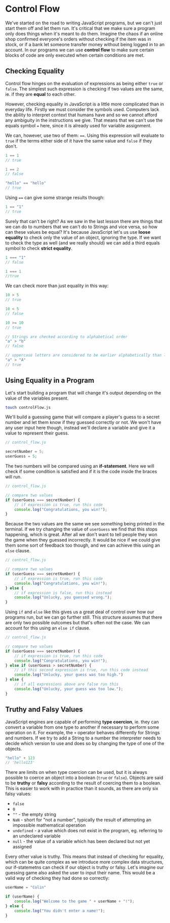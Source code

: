 # Control Flow

We've started on the road to writing JavaScript programs, but we can't just start them off and let them run. It's critical that we make sure a program only does things when it's meant to do them. Imagine the chaos if an online shop confirmed everyone's orders without checking if the item was in stock, or if a bank let someone transfer money without being logged in to an account. In our programs we can use **control flow** to make sure certain blocks of code are only executed when certain conditions are met. 

## Checking Equality

Control flow hinges on the evaluation of expressions as being either `true` or `false`. The simplest such expression is checking if two values are the same, ie. if they are **equal** to each other.

However, checking equality in JavaScript is a little more complicated than in everyday life. Firstly we must consider the symbols used. Computers lack the ability to interpret context that humans have and so we cannot afford any ambiguity in the instructions we give. That means that we can't use the equals symbol `=` here, since it is already used for variable assignment.

We can, however, use two of them: `==`. Using this expression will evaluate to `true` if the terms either side of it have the same value and `false` if they don't.

```js
1 == 1
// true

1 == 2
// false

"hello" == "hello"
// true
```

Using `==` can give some strange results though:

```js
1 == "1"
// true
```

Surely that can't be right? As we saw in the last lesson there are things that we can do to numbers that we can't do to Strings and vice versa, so how can these values be equal? It's because JavaScript let's us use **loose equality** to check only the value of an object, ignoring the type. If we want to check the type as well (and we really should) we can add a third equals symbol to check **strict equality**.

```js
1 === "1"
// false

1 === 1
//true
```
We can check more than just equality in this way:

```js
10 > 5
// true

10 < 5
// false

10 >= 10
// true

// Strings are checked according to alphabetical order
"a" > "b"
// false

// uppercase letters are considered to be earlier alphabetically than lowercase
"a" > "A"
// true
```

## Using Equality in a Program

Let's start building a program that will change it's output depending on the value of the variables present.

```sh
touch controlFlow.js
```

We'll build a guessing game that will compare a player's guess to a secret number and let them know if they guessed correctly or not. We won't have any user input here though, instead we'll declare a variable and give it a value to represent their guess.

```js
// control_flow.js

secretNumber = 5;
userGuess = 5;
``` 

The two numbers will be compared using an **if-statement**. Here we will check if some condition is satisfied and if it is the code inside the braces will run.

```js
// control_flow.js

// compare two values
if (userGuess === secretNumber) {
	// if expression is true, run this code
	console.log("Congratulations, you win!");
}
```

Because the two values are the same we see something being printed in the terminal. If we try changing the value of `userGuess` we find that this stops happening, which is great. After all we don't want to tell people they won the game when they guessed incorrectly. It would be nice if we could give them some sort of feedback too though, and we can achieve this using an `else` clause.

```js
// control_flow.js

// compare two values
if (userGuess === secretNumber) {
	// if expression is true, run this code
	console.log("Congratulations, you win!");
} else {
	// if expression is false, run this instead
	console.log("Unlucky, you guessed wrong.");
}
```

Using `if` and `else` like this gives us a great deal of control over how our programs run, but we can go further still. This structure assumes that there are only two possible outcomes but that's often not the case. We can account for this using an `else if` clause.

```js
// control_flow.js

// compare two values
if (userGuess === secretNumber) {
	// if expression is true, run this code
	console.log("Congratulations, you win!");
} else if (userGuess > secretNumber) {
	// if this second expression is true, run this code instead
	console.log("Unlucky, your guess was too high.")
} else {
	// if all expressions above are false run this
	console.log("Unlucky, your guess was too low.");
}
```

## Truthy and Falsy Values

JavaScript engines are capable of performing **type coercion**, ie. they can convert a variable from one type to another if necessary to perform some operation on it. For example, the `+` operator behaves differently for Strings and numbers. If we try to add a String to a number the interpreter needs to decide which version to use and does so by changing the type of one of the objects.

```js
"hello" + 123
// 'hello123'
```

There are limits on when type coercion can be used, but it is always possible to coerce an object into a boolean (`true` or `false`). Objects are said to be **truthy** or **falsy** according to the result of coercing them to a boolean. This is easier to work with in practice than it sounds, as there are only six falsy values:

- `false`
- `0`
- `""` - the empty string
- `NaN` - short for "not a number", typically the result of attempting an impossible mathematical operation
- `undefined` - a value which does not exist in the program, eg. referring to an undeclared variable
- `null` - the value of a variable which has been declared but not yet assigned

Every other value is truthy. This means that instead of checking for equality, which can be quite complex as we introduce more complex data structures, our if-statemetns can check if our object is truthy or falsy. Let's imagine our guessing game also asked the user to input their name. This would be a valid way of checking they had done so correctly:

```js
userName = "Colin"

if (userName) {
	console.log("Welcome to the game " + userName + "!");
} else {
	console.log("You didn't enter a name!");
}
```
